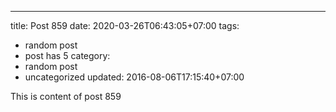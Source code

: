 ---
title: Post 859
date: 2020-03-26T06:43:05+07:00
tags:
  - random post
  - post has 5
category:
  - random post
  - uncategorized
updated: 2016-08-06T17:15:40+07:00

This is content of post 859